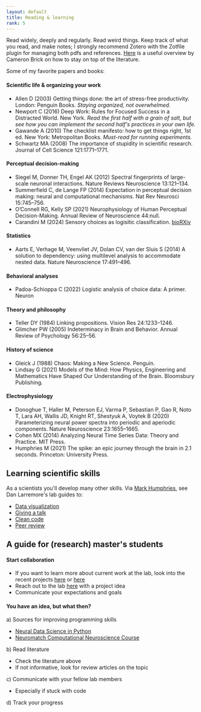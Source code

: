 ```yaml
---
layout: default
title: Reading & learning
rank: 5
---
```


Read widely, deeply and regularly. Read weird things. Keep track of what you read, and make notes; I strongly recommend Zotero with the Zotfile plugin for managing both pdfs and references.
[Here](https://www.cameronbrick.com/literature-search) is a useful overview by Cameron Brick on how to stay on top of the literature.
 
 Some of my favorite papers and books:

#### Scientific life & organizing your work
- Allen D (2003) Getting things done: the art of stress-free productivity. London: Penguin Books. _Staying organized, not overwhelmed._
- Newport C (2016) Deep Work: Rules for Focused Success in a Distracted World. New York. _Read the first half with a grain of salt, but see how you can implement the second half's practices in your own life._
- Gawande A (2010) The checklist manifesto: how to get things right, 1st ed. New York: Metropolitan Books. _Must-read for running experiments._
- Schwartz MA (2008) The importance of stupidity in scientific research. Journal of Cell Science 121:1771–1771.


#### Perceptual decision-making
- Siegel M, Donner TH, Engel AK (2012) Spectral fingerprints of large-scale neuronal interactions. Nature Reviews Neuroscience 13:121–134.
- Summerfield C, de Lange FP (2014) Expectation in perceptual decision making: neural and computational mechanisms. Nat Rev Neurosci 15:745–756.
- O’Connell RG, Kelly SP (2021) Neurophysiology of Human Perceptual Decision-Making. Annual Review of Neuroscience 44:null.
- Carandini M (2024) Sensory choices as logisitic classification. [bioRXiv](https://www.biorxiv.org/content/10.1101/2024.01.17.576029v1)

#### Statistics
- Aarts E, Verhage M, Veenvliet JV, Dolan CV, van der Sluis S (2014) A solution to dependency: using multilevel analysis to accommodate nested data. Nature Neuroscience 17:491–496.

#### Behavioral analyses
- Padoa-Schioppa C (2022) Logistic analysis of choice data: A primer. Neuron 

#### Theory and philosophy
- Teller DY (1984) Linking propositions. Vision Res 24:1233–1246.
- Glimcher PW (2005) Indeterminacy in Brain and Behavior. Annual Review of Psychology 56:25–56.

#### History of science
- Gleick J (1988) Chaos: Making a New Science. Penguin.
- Lindsay G (2021) Models of the Mind: How Physics, Engineering and Mathematics Have Shaped Our Understanding of the Brain. Bloomsbury Publishing.

#### Electrophysiology
- Donoghue T, Haller M, Peterson EJ, Varma P, Sebastian P, Gao R, Noto T, Lara AH, Wallis JD, Knight RT, Shestyuk A, Voytek B (2020) Parameterizing neural power spectra into periodic and aperiodic components. Nature Neuroscience 23:1655–1665.
- Cohen MX (2014) Analyzing Neural Time Series Data: Theory and Practice. MIT Press.
- Humphries M (2021) The spike: an epic journey through the brain in 2.1 seconds. Princeton: University Press.


## Learning scientific skills
As a scientists you'll develop many other skills. Via [Mark Humphries](https://www.humphries-lab.org/blank-page-6), see Dan Larremore's lab guides to:
- [Data visualization](https://drive.google.com/file/d/1LouVvISCRlWkItZgzoHcgoU5Q1VyHT4U/view)
- [Giving a talk](https://drive.google.com/file/d/13efH6iA6toPtJ91KBt_QCeAyQBcSN7SA/view)
- [Clean code](https://drive.google.com/file/d/1TraVwRkbkCbHq-s_-NS69ZEbRNwH8XNh/view)
- [Peer review](https://drive.google.com/file/d/1g7VSbUkF9wBszcjHCeZlGHoHqUqYfDC0/view)



## A guide for (research) master's students
#### Start collaboration
* If you want to learn more about current work at the lab, look into the recent projects [here](https://anneurai.net/research-interests/) or [here](https://anneurai.net/publications/)
* Reach out to the lab [here](https://anneurai.net/getting-started/) with a project idea
* Communicate your expectations and goals
#### You have an idea, but what then?
a) Sources for improving programming skills
* [Neural Data Science in Python](https://neuraldatascience.io/intro.html)
* [Neuromatch Computational Neuroscience Course](https://compneuro.neuromatch.io/tutorials/intro.html#)

b) Read literature
* Check the literature above
* If not informative, look for review articles on the topic

c) Communicate with your fellow lab members
* Especially if stuck with code

d) Track your progress

